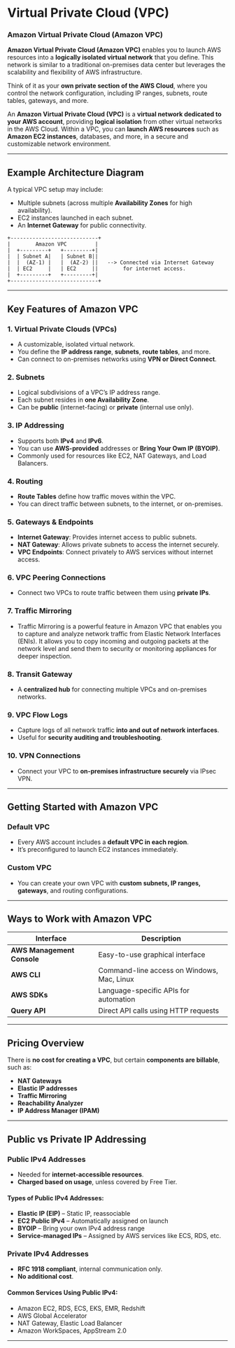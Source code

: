# Virtual Private Cloud (VPC)
### **Amazon Virtual Private Cloud (Amazon VPC)**
**Amazon Virtual Private Cloud (Amazon VPC)** enables you to launch AWS resources into a **logically isolated virtual network** that you define. This network is similar to a traditional on-premises data center but leverages the scalability and flexibility of AWS infrastructure.

Think of it as your **own private section of the AWS Cloud**, where you control the network configuration, including IP ranges, subnets, route tables, gateways, and more.

An **Amazon Virtual Private Cloud (VPC)** is a **virtual network dedicated to your AWS account**, providing **logical isolation** from other virtual networks in the AWS Cloud. Within a VPC, you can **launch AWS resources** such as **Amazon EC2 instances**, databases, and more, in a secure and customizable network environment.

---

## Example Architecture Diagram

A typical VPC setup may include:
- Multiple subnets (across multiple **Availability Zones** for high availability).
- EC2 instances launched in each subnet.
- An **Internet Gateway** for public connectivity.

```
+----------------------------+
|        Amazon VPC         |
|  +---------+   +---------+|
|  | Subnet A|   | Subnet B||
|  |  (AZ-1) |   |  (AZ-2) ||   --> Connected via Internet Gateway
|  | EC2     |   | EC2     ||        for internet access.
|  +---------+   +---------+|
+----------------------------+
```

---

## Key Features of Amazon VPC

### 1. **Virtual Private Clouds (VPCs)**
- A customizable, isolated virtual network.
- You define the **IP address range**, **subnets**, **route tables**, and more.
- Can connect to on-premises networks using **VPN or Direct Connect**.

### 2. **Subnets**
- Logical subdivisions of a VPC’s IP address range.
- Each subnet resides in **one Availability Zone**.
- Can be **public** (internet-facing) or **private** (internal use only).

### 3. **IP Addressing**
- Supports both **IPv4** and **IPv6**.
- You can use **AWS-provided** addresses or **Bring Your Own IP (BYOIP)**.
- Commonly used for resources like EC2, NAT Gateways, and Load Balancers.

### 4. **Routing**
- **Route Tables** define how traffic moves within the VPC.
- You can direct traffic between subnets, to the internet, or on-premises.

### 5. **Gateways & Endpoints**
- **Internet Gateway**: Provides internet access to public subnets.
- **NAT Gateway**: Allows private subnets to access the internet securely.
- **VPC Endpoints**: Connect privately to AWS services without internet access.

### 6. **VPC Peering Connections**
- Connect two VPCs to route traffic between them using **private IPs**.

### 7. **Traffic Mirroring**
- Traffic Mirroring is a powerful feature in Amazon VPC that enables you to capture and analyze network traffic from Elastic Network Interfaces (ENIs). It allows you to copy incoming and outgoing packets at the network level and send them to security or monitoring appliances for deeper inspection.

### 8. **Transit Gateway**
- A **centralized hub** for connecting multiple VPCs and on-premises networks.

### 9. **VPC Flow Logs**
- Capture logs of all network traffic **into and out of network interfaces**.
- Useful for **security auditing and troubleshooting**.

### 10. **VPN Connections**
- Connect your VPC to **on-premises infrastructure securely** via IPsec VPN.

---

## Getting Started with Amazon VPC

### Default VPC
- Every AWS account includes a **default VPC in each region**.
- It’s preconfigured to launch EC2 instances immediately.

### Custom VPC
- You can create your own VPC with **custom subnets, IP ranges, gateways**, and routing configurations.

---

## Ways to Work with Amazon VPC

| Interface | Description |
|----------|-------------|
| **AWS Management Console** | Easy-to-use graphical interface |
| **AWS CLI** | Command-line access on Windows, Mac, Linux |
| **AWS SDKs** | Language-specific APIs for automation |
| **Query API** | Direct API calls using HTTP requests |

---

## Pricing Overview

There is **no cost for creating a VPC**, but certain **components are billable**, such as:

- **NAT Gateways**
- **Elastic IP addresses**
- **Traffic Mirroring**
- **Reachability Analyzer**
- **IP Address Manager (IPAM)**

---

## Public vs Private IP Addressing

### Public IPv4 Addresses
- Needed for **internet-accessible resources**.
- **Charged based on usage**, unless covered by Free Tier.

#### Types of Public IPv4 Addresses:
- **Elastic IP (EIP)** – Static IP, reassociable
- **EC2 Public IPv4** – Automatically assigned on launch
- **BYOIP** – Bring your own IPv4 address range
- **Service-managed IPs** – Assigned by AWS services like ECS, RDS, etc.

### Private IPv4 Addresses
- **RFC 1918 compliant**, internal communication only.
- **No additional cost**.

#### Common Services Using Public IPv4:
- Amazon EC2, RDS, ECS, EKS, EMR, Redshift
- AWS Global Accelerator
- NAT Gateway, Elastic Load Balancer
- Amazon WorkSpaces, AppStream 2.0

---


